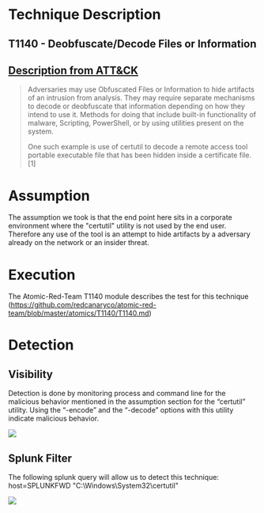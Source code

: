 # Technique Description

## T1140 -  Deobfuscate/Decode Files or Information 
## [Description from ATT&CK](https://attack.mitre.org/techniques/T1129/)
<blockquote>
Adversaries may use Obfuscated Files or Information to hide artifacts of an intrusion from analysis. They may require separate mechanisms to decode or deobfuscate that information depending on how they intend to use it. Methods for doing that include built-in functionality of malware, Scripting, PowerShell, or by using utilities present on the system.

One such example is use of certutil to decode a remote access tool portable executable file that has been hidden inside a certificate file. [1]
</blockquote>

# Assumption
The assumption we took is that the end point here sits in a corporate environment where the "certutil" utility is not used by the end user. Therefore any use of the tool is an attempt to hide artifacts by a adversary already on the network or an insider threat.

# Execution
The Atomic-Red-Team T1140 module describes the test for this technique (https://github.com/redcanaryco/atomic-red-team/blob/master/atomics/T1140/T1140.md)

# Detection

## Visibility
Detection is done by monitoring process and command line for the malicious behavior mentioned in the assumption section for the “certutil” utility. Using the “-encode” and the “-decode” options with this utility indicate malicious behavior. 
<p>
  <img src="https://github.com/ayusuf15/DPI911SSA-Project-Group3/blob/master/Defense-Evasion/DeobfuscateDecode%20Files%20or%20Information-T1140/Screenshots/1.png">
</p>

## Splunk Filter
The following splunk query will allow us to detect this technique: host=SPLUNKFWD "C:\\Windows\\System32\\certutil"
<p>
  <img src="https://github.com/ayusuf15/DPI911SSA-Project-Group3/blob/master/Defense-Evasion/DeobfuscateDecode%20Files%20or%20Information-T1140/Screenshots/2.png">
</p>

